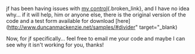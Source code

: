 jf has been having issues with [my control](http://blogs.duncanmackenzie.net/duncanma/archive/2005/04/15/1321.aspx){.broken_link}, and I have no idea why... if it will help, him or anyone else, there is the original version of the code and a test form available for download [here](http://www.duncanmackenzie.net/samples/#divider" target="_blank)

Now, for jf specifically... feel free to email me your code and maybe I can see why it isn't working for you, thanks!
